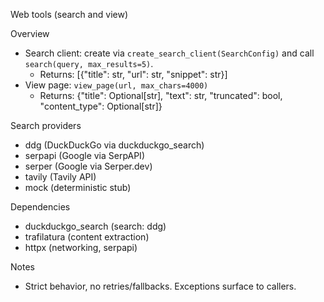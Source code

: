 Web tools (search and view)

Overview
- Search client: create via `create_search_client(SearchConfig)` and call `search(query, max_results=5)`.
  - Returns: [{"title": str, "url": str, "snippet": str}]
- View page: `view_page(url, max_chars=4000)`
  - Returns: {"title": Optional[str], "text": str, "truncated": bool, "content_type": Optional[str]}

Search providers
- ddg (DuckDuckGo via duckduckgo_search)
- serpapi (Google via SerpAPI)
- serper (Google via Serper.dev)
- tavily (Tavily API)
- mock (deterministic stub)

Dependencies
- duckduckgo_search (search: ddg)
- trafilatura (content extraction)
- httpx (networking, serpapi)

Notes
- Strict behavior, no retries/fallbacks. Exceptions surface to callers.
